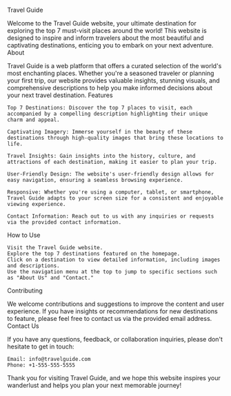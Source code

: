 Travel Guide

Welcome to the Travel Guide website, your ultimate destination for exploring the top 7 must-visit places around the world! This website is designed to inspire and inform travelers about the most beautiful and captivating destinations, enticing you to embark on your next adventure.
About

Travel Guide is a web platform that offers a curated selection of the world's most enchanting places. Whether you're a seasoned traveler or planning your first trip, our website provides valuable insights, stunning visuals, and comprehensive descriptions to help you make informed decisions about your next travel destination.
Features

    Top 7 Destinations: Discover the top 7 places to visit, each accompanied by a compelling description highlighting their unique charm and appeal.

    Captivating Imagery: Immerse yourself in the beauty of these destinations through high-quality images that bring these locations to life.

    Travel Insights: Gain insights into the history, culture, and attractions of each destination, making it easier to plan your trip.

    User-Friendly Design: The website's user-friendly design allows for easy navigation, ensuring a seamless browsing experience.

    Responsive: Whether you're using a computer, tablet, or smartphone, Travel Guide adapts to your screen size for a consistent and enjoyable viewing experience.

    Contact Information: Reach out to us with any inquiries or requests via the provided contact information.

How to Use

    Visit the Travel Guide website.
    Explore the top 7 destinations featured on the homepage.
    Click on a destination to view detailed information, including images and descriptions.
    Use the navigation menu at the top to jump to specific sections such as "About Us" and "Contact."

Contributing

We welcome contributions and suggestions to improve the content and user experience. If you have insights or recommendations for new destinations to feature, please feel free to contact us via the provided email address.
Contact Us

If you have any questions, feedback, or collaboration inquiries, please don't hesitate to get in touch:

    Email: info@travelguide.com
    Phone: +1-555-555-5555

Thank you for visiting Travel Guide, and we hope this website inspires your wanderlust and helps you plan your next memorable journey!